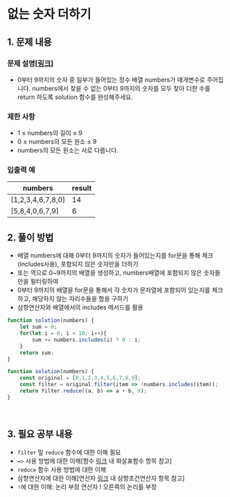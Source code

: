 # 없는 숫자 더하기

## 1. 문제 내용  

### 문제 설명[[링크](https://programmers.co.kr/learn/courses/30/lessons/86051)]
- 0부터 9까지의 숫자 중 일부가 들어있는 정수 배열 numbers가 매개변수로 주어집니다. numbers에서 찾을 수 없는 0부터 9까지의 숫자를 모두 찾아 더한 수를 return 하도록 solution 함수를 완성해주세요.

### 제한 사항
- 1 ≤ numbers의 길이 ≤ 9
- 0 ≤ numbers의 모든 원소 ≤ 9
- numbers의 모든 원소는 서로 다릅니다.

### 입출력 예
| numbers           | result |
|-------------------|--------|
| [1,2,3,4,6,7,8,0] | 14     |
| [5,8,4,0,6,7,9]   | 6      |

## 2. 풀이 방법
- 배열 numbers에 대해 0부터 9까지의 숫자가 들어있는지를 for문을 통해 체크(includes사용), 포함되지 않은 숫자만을 더하기
- 또는 역으로 0~9까지의 배열을 생성하고, numbers배열에 포함되지 않은 숫자들만을 필터링하여
- 0부터 9까지의 배열을 for문을 통해서 각 숫자가 문자열에 포함되어 있는지를 체크하고, 해당하지 않는 자리수들을 합을 구하기
- 삼항연산자와 배열에서의 includes 메서드를 활용

```JavaScript
function solution(numbers) {
    let sum = 0;
    for(let i = 0; i < 10; i++){
        sum += numbers.includes(i) ? 0 : i;
    }
    return sum;
}
```

```JavaScript
function solution(numbers) {
    const original = [0,1,2,3,4,5,6,7,8,9];
    const filter = original.filter(item => !numbers.includes(item));
    return filter.reduce((a, b) => a + b, 0);
}
```

<br>

## 3. 필요 공부 내용
- `filter` 밒 `reduce` 함수에 대한 이해 필요
- `=>` 사용 방법에 대한 이해[함수 [링크](../../JavaScript/함수.md) 내 화살표함수 항목 참고]
- `reduce` 함수 사용 방법에 대한 이해
- 삼항연산자에 대한 이해[연산자 [링크](../../JavaScript/연산자.md) 내 삼항조건연산자 항목 참고]
- `!`에 대한 이해: 논리 부정 연산자 ! 오른쪽의 논리를 부정